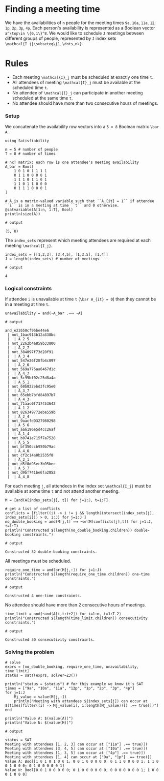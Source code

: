 # Finding a meeting time
We have the availabilities of `n` people for the meeting times `9a`, `10a`, `11a`, `12`, `1p`, `2p`, `3p`, `4p`. Each person's availability is represented as a Boolean vector ``a^\top\in \{0,1\}^8``.
We would like to schedule ``J`` meetings between different groups of people, represented by ``J`` index sets ``\mathcal{I_j}\subseteq\{1,\dots,n\}``.

# Rules
* Each meeting ``\mathcal{I}_j`` must be scheduled at exactly one time ``t``.
* All attendees of meeting ``\mathcal{I}_j`` must be available at the scheduled time ``t``.
* No attendee of ``\mathcal{I}_j`` can participate in another meeting scheduled at the same time ``t``.
* No attendee should have more than two consecutive hours of meetings.

### Setup
We concatenate the availability row vectors into a `5 × 8` Boolean matrix ``\bar A``.
```jldoctest label5; output = false
using Satisfiability

n = 5 # number of people
T = 8 # number of times

# nxT matrix: each row is one attendee's meeting availability
A_bar = Bool[
    1 0 1 0 1 1 1 1
    0 1 1 0 0 0 0 1
    1 1 1 0 1 1 0 1
    1 1 0 1 1 0 0 0
    0 1 1 1 0 0 0 1
]

# A is a matrix-valued variable such that ``A_{it} = 1`` if attendee ``i`` is in a meeting at time ``t`` and 0 otherwise.
@satvariable(A[1:n, 1:T], Bool)
println(size(A))

# output

(5, 8)
```
The `index_sets` represent which meeting attendees are required at each meeting ``\mathcal{I_j}``.
```jldoctest label5; output = false
index_sets = [[1,2,3], [3,4,5], [1,3,5], [1,4]]
J = length(index_sets) # number of meetings

# output

4
```

### Logical constraints
If attendee ``i`` is unavailable at time ``t`` (``\bar A_{it} = 0``) then they cannot be in a meeting at time ``t``.
```jldoctest label5; output = false
unavailability = and(¬A_bar .⟹ ¬A)

# output

and_e22650cf96be44e6
 | not_1bac913b12a338bc
 |  | A_2_5
 | not_2262b4a859b33800
 |  | A_2_7
 | not_384097f73d28f91
 |  | A_3_4
 | not_547e26f28fb4c097
 |  | A_2_6
 | not_569a776aa6467d1c
 |  | A_4_7
 | not_5c95bf02c25d8a4a
 |  | A_5_1
 | not_60b022ebd3fc95e0
 |  | A_3_7
 | not_65ebb7bfd84897b7
 |  | A_4_3
 | not_71aac0f717453642
 |  | A_1_2
 | not_826349772eba559b
 |  | A_2_4
 | not_9aacfd0327980298
 |  | A_5_6
 | not_aa6196e5d4cc26af
 |  | A_1_4
 | not_b0741e715f7a7528
 |  | A_5_5
 | not_bf350ccb950b79ac
 |  | A_4_6
 | not_cf2c14a0b2535f8
 |  | A_2_1
 | not_d5f0d95ec3b95bec
 |  | A_5_7
 | not_d9bf741be6fa2852
 |  | A_4_8
```

For each meeting ``j``, all attendees in the index set ``\mathcal{I_j}`` must be available at some time ``t`` and not attend another meeting.
```jldoctest label5; output = false
M = [and(A[index_sets[j], t]) for j=1:J, t=1:T]

# get a list of conflicts
conflicts = [filter((i) -> i != j && length(intersect(index_sets[j], index_sets[i])) > 0, 1:J) for j=1:J ]
no_double_booking = and(M[j,t] ⟹ ¬or(M[conflicts[j],t]) for j=1:J, t=1:T)
println("Constructed $(length(no_double_booking.children)) double-booking constraints.")

# output

Constructed 32 double-booking constraints.
```

All meetings must be scheduled.
```jldoctest label5; output = false
require_one_time = and(or(M[j,:]) for j=1:J)
println("Constructed $(length(require_one_time.children)) one-time constraints.")

# output

Constructed 4 one-time constraints.
```
No attendee should have more than 2 consecutive hours of meetings.
```jldoctest label5; output = false
time_limit = and(¬and(A[i,t:t+2]) for i=1:n, t=1:T-2)
println("Constructed $(length(time_limit.children)) consecutivity constraints.")

# output

Constructed 30 consecutivity constraints.
```

### Solving the problem
```jldoctest label5; output = false
# solve
exprs = [no_double_booking, require_one_time, unavailability, time_limit]
status = sat!(exprs, solver=Z3())

println("status = $status") # for this example we know it's SAT
times = ["9a", "10a", "11a", "12p", "1p", "2p", "3p", "4p"]
for j=1:J
    Mj_value = value(M[j,:])
    println("Meeting with attendees $(index_sets[j]) can occur at $(times[filter((i) -> Mj_value[i], 1:length(Mj_value))]) .== true)])")
end

println("Value A: $(value(A))")
println("Value N: $(value(M))")

# output

status = SAT
Meeting with attendees [1, 2, 3] can occur at ["11a"] .== true)])
Meeting with attendees [3, 4, 5] can occur at ["10a"] .== true)])
Meeting with attendees [1, 3, 5] can occur at ["4p"] .== true)])
Meeting with attendees [1, 4] can occur at ["9a", "1p"] .== true)])
Value A: Bool[1 0 1 0 1 0 0 1; 0 0 1 0 0 0 0 0; 0 1 1 0 0 0 0 1; 1 1 0 0 1 0 0 0; 0 1 0 0 0 0 0 1]
Value N: Bool[0 0 1 0 0 0 0 0; 0 1 0 0 0 0 0 0; 0 0 0 0 0 0 0 1; 1 0 0 0 1 0 0 0]
```
